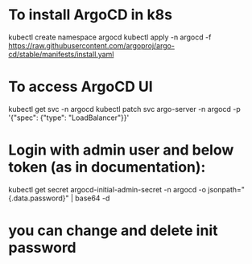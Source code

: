 # To install ArgoCD in k8s
kubectl create namespace argocd
kubectl apply -n argocd -f https://raw.githubusercontent.com/argoproj/argo-cd/stable/manifests/install.yaml

# To access ArgoCD UI
kubectl get svc -n argocd
kubectl patch svc argo-server -n argocd -p '{"spec": {"type": "LoadBalancer"}}'

# Login with admin user and below token (as in documentation):
kubectl get secret argocd-initial-admin-secret -n argocd -o jsonpath="{.data.password}" | base64 -d

# you can change and delete init password


